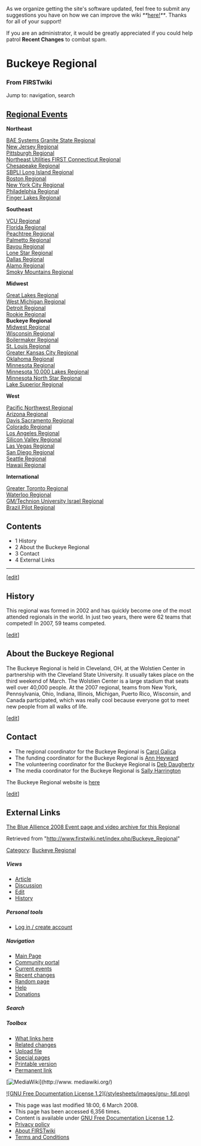 As we organize getting the site's software updated, feel free to submit any
suggestions you have on how we can improve the wiki
_**_[here!](/index.php/User:Hallry/Suggestions "User:Hallry/Suggestions"
)_**_. Thanks for all of your support!

If you are an administrator, it would be greatly appreciated if you could help
patrol **Recent Changes** to combat spam.

# Buckeye Regional

### From FIRSTwiki

Jump to: navigation, search

[Regional Events](/index.php/Index_of_Regionals "Index of Regionals" )  
---  
  
**Northeast**  

[BAE Systems Granite State
Regional](/index.php/BAE_Systems_Granite_State_Regional "BAE Systems Granite
State Regional" )  
[New Jersey Regional](/index.php/New_Jersey_Regional "New Jersey Regional" )  
[Pittsburgh Regional](/index.php/Pittsburgh_Regional "Pittsburgh Regional" )  
[Northeast Utilities FIRST Connecticut
Regional](/index.php/Northeast_Utilities_FIRST_Connecticut_Regional "Northeast
Utilities FIRST Connecticut Regional" )  
[Chesapeake Regional](/index.php/Chesapeake_Regional "Chesapeake Regional" )  
[SBPLI Long Island Regional](/index.php/SBPLI_Long_Island_Regional "SBPLI Long
Island Regional" )  
[Boston Regional](/index.php/Boston_Regional "Boston Regional" )  
[New York City Regional](/index.php/New_York_City_Regional "New York City
Regional" )  
[Philadelphia Regional](/index.php/Philadelphia_Regional "Philadelphia
Regional" )  
[Finger Lakes Regional](/index.php/Finger_Lakes_Regional "Finger Lakes
Regional" )  

**Southeast**  

[VCU Regional](/index.php/VCU_Regional "VCU Regional" )  
[Florida Regional](/index.php/Florida_Regional "Florida Regional" )  
[Peachtree Regional](/index.php/Peachtree_Regional "Peachtree Regional" )  
[Palmetto Regional](/index.php/Palmetto_Regional "Palmetto Regional" )  
[Bayou Regional](/index.php/Bayou_Regional "Bayou Regional" )  
[Lone Star Regional](/index.php/Lone_Star_Regional "Lone Star Regional" )  
[Dallas Regional](/index.php/Dallas_Regional "Dallas Regional" )  
[Alamo Regional](/index.php/Alamo_Regional "Alamo Regional" )  
[Smoky Mountains Regional](/index.php/Smoky_Mountains_Regional "Smoky
Mountains Regional" )  

**Midwest**  

[Great Lakes Regional](/index.php/Great_Lakes_Regional "Great Lakes Regional"
)  
[West Michigan Regional](/index.php/West_Michigan_Regional "West Michigan
Regional" )  
[Detroit Regional](/index.php/Detroit_Regional "Detroit Regional" )  
[Rookie Regional](/index.php/Rookie_Regional "Rookie Regional" )  
**Buckeye Regional**  
[Midwest Regional](/index.php/Midwest_Regional "Midwest Regional" )  
[Wisconsin Regional](/index.php/Wisconsin_Regional "Wisconsin Regional" )  
[Boilermaker Regional](/index.php/Boilermaker_Regional "Boilermaker Regional"
)  
[St. Louis Regional](/index.php/St._Louis_Regional "St. Louis Regional" )  
[Greater Kansas City Regional](/index.php/Greater_Kansas_City_Regional
"Greater Kansas City Regional" )  
[Oklahoma Regional](/index.php/Oklahoma_Regional "Oklahoma Regional" )  
[Minnesota Regional](/index.php/Minnesota_Regional "Minnesota Regional" )  
[Minnesota 10,000 Lakes Regional](/index.php/Minnesota_10%2C000_Lakes_Regional
"Minnesota 10,000 Lakes Regional" )  
[Minnesota North Star Regional](/index.php/Minnesota_North_Star_Regional
"Minnesota North Star Regional" )  
[Lake Superior Regional](/index.php/Lake_Superior_Regional "Lake Superior
Regional" )  

**West**  

[Pacific Northwest Regional](/index.php/Pacific_Northwest_Regional "Pacific
Northwest Regional" )  
[Arizona Regional](/index.php/Arizona_Regional "Arizona Regional" )  
[Davis Sacramento Regional](/index.php/Davis_Sacramento_Regional "Davis
Sacramento Regional" )  
[Colorado Regional](/index.php/Colorado_Regional "Colorado Regional" )  
[Los Angeles Regional](/index.php/Los_Angeles_Regional "Los Angeles Regional"
)  
[Silicon Valley Regional](/index.php/Silicon_Valley_Regional "Silicon Valley
Regional" )  
[Las Vegas Regional](/index.php/Las_Vegas_Regional "Las Vegas Regional" )  
[San Diego Regional](/index.php/San_Diego_Regional "San Diego Regional" )  
[Seattle Regional](/index.php/Seattle_Regional "Seattle Regional" )  
[Hawaii Regional](/index.php/Hawaii_Regional "Hawaii Regional" )  

**International**  

[Greater Toronto Regional](/index.php/Greater_Toronto_Regional "Greater
Toronto Regional" )  
[Waterloo Regional](/index.php/Waterloo_Regional "Waterloo Regional" )  
[GM/Technion University Israel
Regional](/index.php/GM/Technion_University_Israel_Regional "GM/Technion
University Israel Regional" )  
[Brazil Pilot Regional](/index.php/Brazil_Pilot_Regional "Brazil Pilot
Regional" )  
  
  
  

## Contents

  * 1 History
  * 2 About the Buckeye Regional
  * 3 Contact
  * 4 External Links  
---  
  
[[edit](/index.php?title=Buckeye_Regional&action=edit&section=1 "Edit section:
History" )]

##  History

This regional was formed in 2002 and has quickly become one of the most
attended regionals in the world. In just two years, there were 62 teams that
competed! In 2007, 59 teams competed.

[[edit](/index.php?title=Buckeye_Regional&action=edit&section=2 "Edit section:
About the Buckeye Regional" )]

##  About the Buckeye Regional

The Buckeye Regional is held in Cleveland, OH, at the Wolstien Center in
partnership with the Cleveland State University. It usually takes place on the
third weekend of March. The Wolstien Center is a large stadium that seats well
over 40,000 people. At the 2007 regional, teams from New York, Pennsylvania,
Ohio, Indiana, Illinois, Michigan, Puerto Rico, Wisconsin, and Canada
participated, which was really cool because everyone got to meet new people
from all walks of life.  
  

[[edit](/index.php?title=Buckeye_Regional&action=edit&section=3 "Edit section:
Contact" )]

##  Contact

  * The regional coordinator for the Buckeye Regional is [Carol Galica](mailto:Carol.Galica@grc.nasa.gov "mailto:Carol.Galica@grc.nasa.gov" )
  * The funding coordinator for the Buckeye Regional is [Ann Heyward](mailto:AnnHeyward@OAI.org "mailto:AnnHeyward@OAI.org" )
  * The volunteering coordinator for the Buckeye Regional is [Deb Daugherty](mailto:ddaugherty@WVIZ.org?subject=FIRST "mailto:ddaugherty@WVIZ.org?subject=FIRST" )
  * The media coordinator for the Buckeye Regional is [Sally Harrington](mailto:Sally.Harrington@nasa.gov "mailto:Sally.Harrington@nasa.gov" )  
  

The Buckeye Regional website is
[here](http://www.grc.nasa.gov/WWW/OEP/first/regional/index.htm
"http://www.grc.nasa.gov/WWW/OEP/first/regional/index.htm" )

[[edit](/index.php?title=Buckeye_Regional&action=edit&section=4 "Edit section:
External Links" )]

## External Links

[The Blue Allience 2008 Event page and video archive for this
Regional](http://www.thebluealliance.net/tbatv/event.php?eventid=157
"http://www.thebluealliance.net/tbatv/event.php?eventid=157" )

Retrieved from "<http://www.firstwiki.net/index.php/Buckeye_Regional>"

[Category](/index.php?title=Special:Categories&article=Buckeye_Regional
"Special:Categories" ): [Buckeye
Regional](/index.php/Category:Buckeye_Regional "Category:Buckeye Regional" )

##### Views

  * [Article](/index.php/Buckeye_Regional)
  * [Discussion](/index.php?title=Talk:Buckeye_Regional&action=edit)
  * [Edit](/index.php?title=Buckeye_Regional&action=edit)
  * [History](/index.php?title=Buckeye_Regional&action=history)

##### Personal tools

  * [Log in / create account](/index.php?title=Special:Userlogin&returnto=Buckeye_Regional)

[](/index.php/Main_Page "Main Page" )

##### Navigation

  * [Main Page](/index.php/Main_Page)
  * [Community portal](/index.php/FIRSTwiki:Community_portal)
  * [Current events](/index.php/Current_events)
  * [Recent changes](/index.php/Special:Recentchanges)
  * [Random page](/index.php/Special:Random)
  * [Help](/index.php/FIRSTwiki:Help)
  * [Donations](/index.php/FIRSTwiki:Site_support)

##### Search



##### Toolbox

  * [What links here](/index.php/Special:Whatlinkshere/Buckeye_Regional)
  * [Related changes](/index.php/Special:Recentchangeslinked/Buckeye_Regional)
  * [Upload file](/index.php/Special:Upload)
  * [Special pages](/index.php/Special:Specialpages)
  * [Printable version](/index.php?title=Buckeye_Regional&printable=yes)
  * [Permanent link](/index.php?title=Buckeye_Regional&oldid=66668)

[![MediaWiki](/skins/common/images/poweredby_mediawiki_88x31.png)](http://www.
mediawiki.org/)

[![GNU Free Documentation License 1.2](/stylesheets/images/gnu-
fdl.png)](http://www.gnu.org/copyleft/fdl.html)

  * This page was last modified 18:00, 6 March 2008.
  * This page has been accessed 6,356 times.
  * Content is available under [GNU Free Documentation License 1.2](http://www.gnu.org/copyleft/fdl.html "http://www.gnu.org/copyleft/fdl.html" ).
  * [Privacy policy](/index.php/FIRSTwiki:Privacy_policy "FIRSTwiki:Privacy policy" )
  * [About FIRSTwiki](/index.php/FIRSTwiki:About "FIRSTwiki:About" )
  * [Terms and Conditions](/index.php/FIRSTwiki:Terms_and_conditions "FIRSTwiki:Terms and conditions" )

